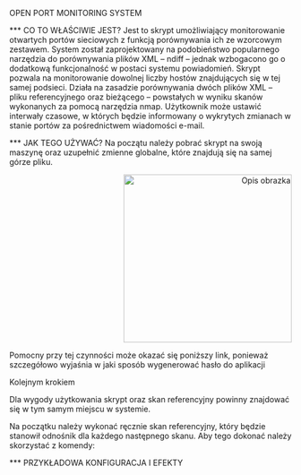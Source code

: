 OPEN PORT MONITORING SYSTEM

*** CO TO WŁAŚCIWIE JEST? 
Jest to skrypt umożliwiający monitorowanie otwartych portów sieciowych z funkcją porównywania ich ze wzorcowym zestawem. System został zaprojektowany na podobieństwo popularnego narzędzia do porównywania plików XML – ndiff – jednak wzbogacono go o dodatkową funkcjonalność w postaci systemu powiadomień.
Skrypt pozwala na monitorowanie dowolnej liczby hostów znajdujących się w tej samej podsieci. Działa na zasadzie porównywania dwóch plików XML – pliku referencyjnego oraz bieżącego – powstałych w wyniku skanów wykonanych za pomocą narzędzia nmap.
Użytkownik może ustawić interwały czasowe, w których będzie informowany o wykrytych zmianach w stanie portów za pośrednictwem wiadomości e-mail.   

*** JAK TEGO UŻYWAĆ?
Na początu należy pobrać skrypt na swoją maszynę oraz uzupełnić zmienne globalne, które znajdują się na samej górze pliku.
<p align="right">
  <img src="https://github.com/matlowski/open-port-monitoring-system/issues/1#issue-2974436611" alt="Opis obrazka" width="300"/>
</p>




Pomocny przy tej czynności może okazać się poniższy link, ponieważ szczegółowo wyjaśnia w jaki sposób wygenerować hasło do aplikacji  


Kolejnym krokiem 

Dla wygody użytkowania skrypt oraz skan referencyjny powinny znajdować się w tym samym miejscu w systemie. 

Na początku należy wykonać ręcznie skan referencyjny, który będzie stanowił odnośnik dla każdego następnego skanu. Aby tego dokonać należy skorzystać z komendy:


*** PRZYKŁADOWA KONFIGURACJA I EFEKTY

